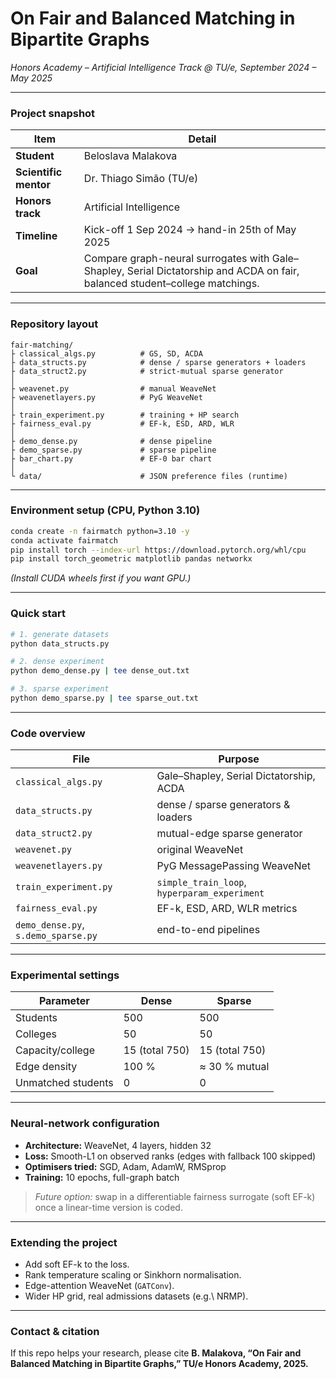 # On Fair and Balanced Matching in Bipartite Graphs

*Honors Academy – Artificial Intelligence Track @ TU/e, September 2024 – May 2025*

---

### Project snapshot

| Item                  | Detail                                                                                                                       |
| --------------------- |------------------------------------------------------------------------------------------------------------------------------|
| **Student**           | Beloslava Malakova                                                                                                           |
| **Scientific mentor** | Dr. Thiago Simão (TU/e)                                                                                                      |
| **Honors track**      | Artificial Intelligence                                                                                                      |
| **Timeline**          | Kick-off 1 Sep 2024 -> hand-in 25th of May 2025                                                                              |
| **Goal**              | Compare graph-neural surrogates with Gale–Shapley, Serial Dictatorship and ACDA on fair, balanced student–college matchings. |

---

### Repository layout

```
fair-matching/
├ classical_algs.py          # GS, SD, ACDA
├ data_structs.py            # dense / sparse generators + loaders
├ data_struct2.py            # strict-mutual sparse generator
│
├ weavenet.py                # manual WeaveNet
├ weavenetlayers.py          # PyG WeaveNet
│
├ train_experiment.py        # training + HP search
├ fairness_eval.py           # EF-k, ESD, ARD, WLR
│
├ demo_dense.py              # dense pipeline
├ demo_sparse.py             # sparse pipeline
├ bar_chart.py               # EF-0 bar chart
│
└ data/                      # JSON preference files (runtime)
```

---

### Environment setup (CPU, Python 3.10)

```bash
conda create -n fairmatch python=3.10 -y
conda activate fairmatch
pip install torch --index-url https://download.pytorch.org/whl/cpu
pip install torch_geometric matplotlib pandas networkx
```

*(Install CUDA wheels first if you want GPU.)*

---

### Quick start

```bash
# 1. generate datasets
python data_structs.py

# 2. dense experiment
python demo_dense.py | tee dense_out.txt

# 3. sparse experiment
python demo_sparse.py | tee sparse_out.txt


```

---

### Code overview

| File                                | Purpose                                      |
| ----------------------------------- | -------------------------------------------- |
| `classical_algs.py`                 | Gale–Shapley, Serial Dictatorship, ACDA      |
| `data_structs.py`                   | dense / sparse generators & loaders          |
| `data_struct2.py`                   | mutual-edge sparse generator                 |
| `weavenet.py`                       | original WeaveNet                            |
| `weavenetlayers.py`                 | PyG MessagePassing WeaveNet                  |
| `train_experiment.py`               | `simple_train_loop`, `hyperparam_experiment` |
| `fairness_eval.py`                  | EF-k, ESD, ARD, WLR metrics                  |
| `demo_dense.py`, `s.demo_sparse.py` | end-to-end pipelines                         |

---

### Experimental settings

| Parameter          | Dense          | Sparse         |
| ------------------ | -------------- | -------------- |
| Students           | 500            | 500            |
| Colleges           | 50             | 50             |
| Capacity/college   | 15 (total 750) | 15 (total 750) |
| Edge density       | 100 %          | ≈ 30 % mutual  |
| Unmatched students | 0              | 0              |

---

### Neural-network configuration

* **Architecture:** WeaveNet, 4 layers, hidden 32
* **Loss:** Smooth-L1 on observed ranks (edges with fallback 100 skipped)
* **Optimisers tried:** SGD, Adam, AdamW, RMSprop
* **Training:** 10 epochs, full-graph batch

> *Future option:* swap in a differentiable fairness surrogate (soft EF-k) once a linear-time version is coded.

---


### Extending the project

* Add soft EF-k to the loss.
* Rank temperature scaling or Sinkhorn normalisation.
* Edge-attention WeaveNet (`GATConv`).
* Wider HP grid, real admissions datasets (e.g.\ NRMP).

---

### Contact & citation

If this repo helps your research, please cite
**B. Malakova, “On Fair and Balanced Matching in Bipartite Graphs,” TU/e Honors Academy, 2025.**

